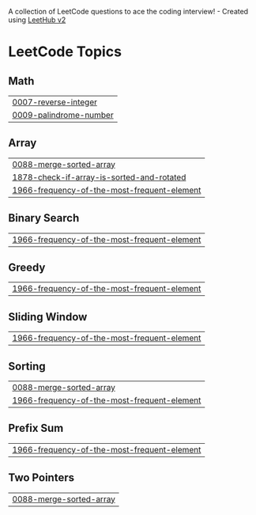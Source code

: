A collection of LeetCode questions to ace the coding interview! - Created using [LeetHub v2](https://github.com/arunbhardwaj/LeetHub-2.0)
<!---LeetCode Topics Start-->
# LeetCode Topics
## Math
|  |
| ------- |
| [0007-reverse-integer](https://github.com/atulpandey2626/leetcode/tree/master/0007-reverse-integer) |
| [0009-palindrome-number](https://github.com/atulpandey2626/leetcode/tree/master/0009-palindrome-number) |
## Array
|  |
| ------- |
| [0088-merge-sorted-array](https://github.com/atulpandey2626/leetcode/tree/master/0088-merge-sorted-array) |
| [1878-check-if-array-is-sorted-and-rotated](https://github.com/atulpandey2626/leetcode/tree/master/1878-check-if-array-is-sorted-and-rotated) |
| [1966-frequency-of-the-most-frequent-element](https://github.com/atulpandey2626/leetcode/tree/master/1966-frequency-of-the-most-frequent-element) |
## Binary Search
|  |
| ------- |
| [1966-frequency-of-the-most-frequent-element](https://github.com/atulpandey2626/leetcode/tree/master/1966-frequency-of-the-most-frequent-element) |
## Greedy
|  |
| ------- |
| [1966-frequency-of-the-most-frequent-element](https://github.com/atulpandey2626/leetcode/tree/master/1966-frequency-of-the-most-frequent-element) |
## Sliding Window
|  |
| ------- |
| [1966-frequency-of-the-most-frequent-element](https://github.com/atulpandey2626/leetcode/tree/master/1966-frequency-of-the-most-frequent-element) |
## Sorting
|  |
| ------- |
| [0088-merge-sorted-array](https://github.com/atulpandey2626/leetcode/tree/master/0088-merge-sorted-array) |
| [1966-frequency-of-the-most-frequent-element](https://github.com/atulpandey2626/leetcode/tree/master/1966-frequency-of-the-most-frequent-element) |
## Prefix Sum
|  |
| ------- |
| [1966-frequency-of-the-most-frequent-element](https://github.com/atulpandey2626/leetcode/tree/master/1966-frequency-of-the-most-frequent-element) |
## Two Pointers
|  |
| ------- |
| [0088-merge-sorted-array](https://github.com/atulpandey2626/leetcode/tree/master/0088-merge-sorted-array) |
<!---LeetCode Topics End-->
